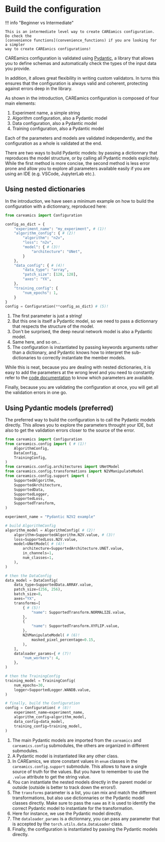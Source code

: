 # Build the configuration

!!! info "Beginner vs Intermediate"

    This is an intermediate level way to create CAREamics configuration. Do check the
    [convenience functions](convenience_functions) if you are looking for a simpler
    way to create CAREanics configurations!


CAREamics configuration is validated using [Pydantic](https://docs.pydantic.dev/latest/), 
a library that allows you to define schemas and automatically check the types of the 
input data you provide. 

In addition, it allows great flexibility in writing custom validators. In turns this
ensures that the configuration is always valid and coherent, protecting against errors
deep in the library.

As shown in the introduction, CAREamics configuration is composed of four main elements:

1. Experiment name, a simple string
2. Algorithm configuration, also a Pydantic model
3. Data configuration, also a Pydantic model
4. Training configuration, also a Pydantic model

Each of the parameters and models are validated independently, and the configuration as a whole is
validated at the end.

There are two ways to build Pydantic models: by passing a dictionnary that reproduces the
model structure, or by calling all Pydantic models explicitely. While the first method is 
more concise, the second method is less error prone and allow you to explore all
parameters available easily if you are using an IDE (e.g. VSCode, JupyterLab etc.).

## Using nested dictionaries

In the introduction, we have seen a minimum example on how to build the configuration
with a dictionnary, reproduced here:


```python title="Building the configuration with a dictionary"
from careamics import Configuration

config_as_dict = {
    "experiment_name": "my_experiment", # (1)!
    "algorithm_config": { # (2)!
        "algorithm": "n2v",
        "loss": "n2v",
        "model": { # (3)!
            "architecture": "UNet",
        }
    },
    "data_config": { # (4)!
        "data_type": "array",
        "patch_size": [128, 128],
        "axes": "YX",
    },
    "training_config": { 
        "num_epochs": 1,
    }
}
config = Configuration(**config_as_dict) # (5)!
```

1. The first parameter is just a string!
2. But this one is itself a Pydantic model, so we need to pass a dictionnary that
    respects the structure of the model.
3. Don't be surprised, the deep neural network model is also a Pydantic model.
4. Same here, and so on...
5. The configuration is instantiated by passing keywords arguments rather than a dictionary, 
    and Pydantic knows how to interpret the sub-dictionaries to correctly instantiate the member 
    models.

While this is neat, because you are dealing with nested dictionaries, it is easy to add
the parameters at the wrong level and you need to constantly refer to the [code documentation](../../reference)
to know which parameters are available.

Finally, because you are validating the configuration at once, you will get all the validation
errors in one go.


## Using Pydantic models (preferred)

The preferred way to build the configuration is to call the Pydantic models directly. This
allows you to explore the parameters throught your IDE, but also to get the validation errors
closer to the source of the error.

```python title="Building the configuration using Pydantic models"
from careamics import Configuration
from careamics.config import ( # (1)!
    AlgorithmConfig,
    DataConfig,
    TrainingConfig,
)
from careamics.config.architectures import UNetModel
from careamics.config.transformations import N2VManipulateModel
from careamics.config.support import (
    SupportedAlgorithm,
    SupportedArchitecture,
    SupportedData,
    SupportedLogger,
    SupportedLoss,
    SupportedTransform,
)

experiment_name = "Pydantic N2V2 example"

# build AlgorithmConfig 
algorithm_model = AlgorithmConfig( # (2)!
    algorithm=SupportedAlgorithm.N2V.value, # (3)!
    loss=SupportedLoss.N2V.value,
    model=UNetModel( # (4)!
        architecture=SupportedArchitecture.UNET.value,
        in_channels=1,
        num_classes=1,
    ),
)

# then the DataConfig
data_model = DataConfig(
    data_type=SupportedData.ARRAY.value,
    patch_size=(256, 256),
    batch_size=8,
    axes="YX",
    transforms=[ 
        { # (5)!
            "name": SupportedTransform.NORMALIZE.value,
        },
        {
            "name": SupportedTransform.XYFLIP.value,
        },
        N2VManipulateModel( # (6)!
            masked_pixel_percentage=0.15,
        ),
    ],
    dataloader_params={ # (7)!
        "num_workers": 4,
    },
)

# then the TrainingConfig
training_model = TrainingConfig(
    num_epochs=30,
    logger=SupportedLogger.WANDB.value,
)

# finally, build the Configuration
config = Configuration( # (8)!
    experiment_name=experiment_name,
    algorithm_config=algorithm_model,
    data_config=data_model,
    training_config=training_model,
)
```

1. The main Pydantic models are imported from the `careamics` and `careamics.config` 
    submodules, the others are organized in different submodules.
2. A Pydantic model is instantiated like any other class.
3. In CAREamics, we store constant values in `enum` classes in the `careamics.config.support` 
    submodule. This allows to have a single source of truth for the values. But you have
    to remember to use the `.value` attribute to get the string value.
4. You can instantiate the nested models directly in the parent model or outside (outside
    is better to track down the errors!).
5. The `transforms` parameter is a list, you can mix and match the different transformations,
    but also use dictionnaries or the Pydantic model classes directly. Make sure to pass
    the `name` as it is used to identify the correct Pydantic model to instantiate for the
    transformation.
6. Here for instance, we use the Pydantic model directly.
7. The `dataloader_params` is a dictionnary, you can pass any parameter that is accepted by
    the `torch.utils.data.DataLoader` class.
8. Finally, the configuration is instantiated by passing the Pydantic models directly.

